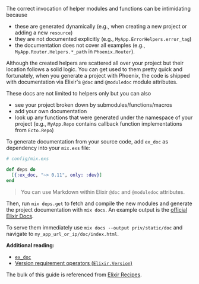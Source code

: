 The correct invocation of helper modules and functions can be intimidating because
* these are generated dynamically (e.g., when creating a new project or adding a new `resource`)
* they are not documented explicitly (e.g., `MyApp.ErrorHelpers.error_tag`) 
* the documentation does not cover all examples (e.g., `MyApp.Router.Helpers.*_path` in `Phoenix.Router`).

Although the created helpers are scattered all over your project but their location follows a solid logic. You can get used to them pretty quick and fortunately, when you generate a project with Phoenix, the code is shipped with documentation via Elixir's `@doc` and `@moduledoc` module attributes.

These docs are not limited to helpers only but you can also
* see your project broken down by submodules/functions/macros
* add your own documentation
* look up any functions that were generated under the namespace of your project (e.g., `MyApp.Repo` contains callback function implementations from `Ecto.Repo`)

To generate documentation from your source code, add `ex_doc` as dependency into your `mix.exs` file: 

```elixir
# config/mix.exs

def deps do
  [{:ex_doc, "~> 0.11", only: :dev}]
end
```

> You can use Markdown within Elixir `@doc` and `@moduledoc` attributes.

Then, run `mix deps.get` to fetch and compile the new modules and generate the project documentation with `mix docs`. 
An example output is the [official Elixir Docs](http://elixir-lang.org/docs/stable/elixir/).

To serve them immediately use `mix docs --output priv/static/doc` and navigate to `my_app_url_or_ip/doc/index.html`.

**Additional reading:**

- [`ex_doc`](https://github.com/elixir-lang/ex_doc)
- [Version requirement operators (`Elixir.Version`)](http://elixir-lang.org/docs/stable/elixir/Version.html) 

The bulk of this guide is referenced from [Elixir Recipes](http://elixir-recipes.github.io/documentation/documentation-with-exdoc/).
